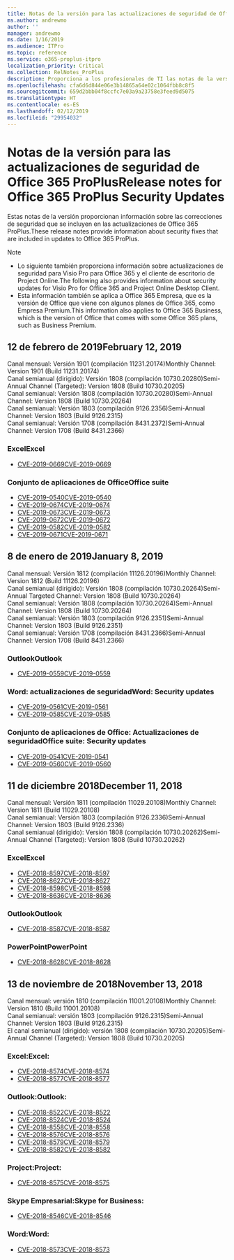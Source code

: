 ```yaml
---
title: Notas de la versión para las actualizaciones de seguridad de Office 365 ProPlus
ms.author: andrewmo
author: ''
manager: andrewmo
ms.date: 1/16/2019
ms.audience: ITPro
ms.topic: reference
ms.service: o365-proplus-itpro
localization_priority: Critical
ms.collection: RelNotes_ProPlus
description: Proporciona a los profesionales de TI las notas de la versión de las actualizaciones de seguridad de Office 365 ProPlus
ms.openlocfilehash: cfa6d6d844e06e3b14865a64e02c1064fbb8c8f5
ms.sourcegitcommit: 659d2bbb04f8ccfc7e03a9a23758e3feed9d5075
ms.translationtype: HT
ms.contentlocale: es-ES
ms.lasthandoff: 02/12/2019
ms.locfileid: "29954032"
---
```

# <a name="release-notes-for-office-365-proplus-security-updates"></a><span data-ttu-id="2e530-103">Notas de la versión para las actualizaciones de seguridad de Office 365 ProPlus</span><span class="sxs-lookup"><span data-stu-id="2e530-103">Release notes for Office 365 ProPlus Security Updates</span></span>

<span data-ttu-id="2e530-104">Estas notas de la versión proporcionan información sobre las correcciones de seguridad que se incluyen en las actualizaciones de Office 365 ProPlus.</span><span class="sxs-lookup"><span data-stu-id="2e530-104">These release notes provide information about security fixes that are included in updates to Office 365 ProPlus.</span></span>
 
> [!NOTE]
> - <span data-ttu-id="2e530-105">Lo siguiente también proporciona información sobre actualizaciones de seguridad para Visio Pro para Office 365 y el cliente de escritorio de Project Online.</span><span class="sxs-lookup"><span data-stu-id="2e530-105">The following also provides information about security updates for Visio Pro for Office 365 and Project Online Desktop Client.</span></span>
> - <span data-ttu-id="2e530-106">Esta información también se aplica a Office 365 Empresa, que es la versión de Office que viene con algunos planes de Office 365, como Empresa Premium.</span><span class="sxs-lookup"><span data-stu-id="2e530-106">This information also applies to Office 365 Business, which is the version of Office that comes with some Office 365 plans, such as Business Premium.</span></span>
## <a name="february-12-2019"></a><span data-ttu-id="2e530-107">12 de febrero de 2019</span><span class="sxs-lookup"><span data-stu-id="2e530-107">February 12, 2019</span></span>
<span data-ttu-id="2e530-108">Canal mensual: Versión 1901 (compilación 11231.20174)</span><span class="sxs-lookup"><span data-stu-id="2e530-108">Monthly Channel: Version 1901 (Build 11231.20174)</span></span>  
<span data-ttu-id="2e530-109">Canal semianual (dirigido): Versión 1808 (compilación 10730.20280)</span><span class="sxs-lookup"><span data-stu-id="2e530-109">Semi-Annual Channel (Targeted): Version 1808 (Build 10730.20205)</span></span>   
<span data-ttu-id="2e530-110">Canal semianual: Versión 1808 (compilación 10730.20280)</span><span class="sxs-lookup"><span data-stu-id="2e530-110">Semi-Annual Channel: Version 1808 (Build 10730.20264)</span></span>  
<span data-ttu-id="2e530-111">Canal semianual: Versión 1803 (compilación 9126.2356)</span><span class="sxs-lookup"><span data-stu-id="2e530-111">Semi-Annual Channel: Version 1803 (Build 9126.2315)</span></span>  
<span data-ttu-id="2e530-112">Canal semianual: Versión 1708 (compilación 8431.2372)</span><span class="sxs-lookup"><span data-stu-id="2e530-112">Semi-Annual Channel: Version 1708 (Build 8431.2366)</span></span>  


### <a name="excel"></a><span data-ttu-id="2e530-113">Excel</span><span class="sxs-lookup"><span data-stu-id="2e530-113">Excel</span></span>

-   [<span data-ttu-id="2e530-114">CVE-2019-0669</span><span class="sxs-lookup"><span data-stu-id="2e530-114">CVE-2019-0669</span></span>](https://portal.msrc.microsoft.com/es-ES/security-guidance/advisory/CVE-2019-0669)

### <a name="office-suite"></a><span data-ttu-id="2e530-115">Conjunto de aplicaciones de Office</span><span class="sxs-lookup"><span data-stu-id="2e530-115">Office suite</span></span>

-   [<span data-ttu-id="2e530-116">CVE-2019-0540</span><span class="sxs-lookup"><span data-stu-id="2e530-116">CVE-2019-0540</span></span>](https://portal.msrc.microsoft.com/es-ES/security-guidance/advisory/CVE-2019-0540)
-   [<span data-ttu-id="2e530-117">CVE-2019-0674</span><span class="sxs-lookup"><span data-stu-id="2e530-117">CVE-2019-0674</span></span>](https://portal.msrc.microsoft.com/es-ES/security-guidance/advisory/CVE-2019-0674)
-   [<span data-ttu-id="2e530-118">CVE-2019-0673</span><span class="sxs-lookup"><span data-stu-id="2e530-118">CVE-2019-0673</span></span>](https://portal.msrc.microsoft.com/es-ES/security-guidance/advisory/CVE-2019-0673)
-   [<span data-ttu-id="2e530-119">CVE-2019-0672</span><span class="sxs-lookup"><span data-stu-id="2e530-119">CVE-2019-0672</span></span>](https://portal.msrc.microsoft.com/es-ES/security-guidance/advisory/CVE-2019-0672)
-   [<span data-ttu-id="2e530-120">CVE-2019-0582</span><span class="sxs-lookup"><span data-stu-id="2e530-120">CVE-2019-0582</span></span>](https://portal.msrc.microsoft.com/es-ES/security-guidance/advisory/CVE-2019-0582)
-   [<span data-ttu-id="2e530-121">CVE-2019-0671</span><span class="sxs-lookup"><span data-stu-id="2e530-121">CVE-2019-0671</span></span>](https://portal.msrc.microsoft.com/es-ES/security-guidance/advisory/CVE-2019-0671)

## <a name="january-8-2019"></a><span data-ttu-id="2e530-122">8 de enero de 2019</span><span class="sxs-lookup"><span data-stu-id="2e530-122">January 8, 2019</span></span>

<span data-ttu-id="2e530-123">Canal mensual: Versión 1812 (compilación 11126.20196)</span><span class="sxs-lookup"><span data-stu-id="2e530-123">Monthly Channel: Version 1812 (Build 11126.20196)</span></span>  
<span data-ttu-id="2e530-124">Canal semianual (dirigido): Versión 1808 (compilación 10730.20264)</span><span class="sxs-lookup"><span data-stu-id="2e530-124">Semi-Annual Targeted Channel: Version 1808 (Build 10730.20264)</span></span>  
<span data-ttu-id="2e530-125">Canal semianual: Versión 1808 (compilación 10730.20264)</span><span class="sxs-lookup"><span data-stu-id="2e530-125">Semi-Annual Channel: Version 1808 (Build 10730.20264)</span></span>  
<span data-ttu-id="2e530-126">Canal semianual: Versión 1803 (compilación 9126.2351)</span><span class="sxs-lookup"><span data-stu-id="2e530-126">Semi-Annual Channel: Version 1803 (Build 9126.2351)</span></span>  
<span data-ttu-id="2e530-127">Canal semianual: Versión 1708 (compilación 8431.2366)</span><span class="sxs-lookup"><span data-stu-id="2e530-127">Semi-Annual Channel: Version 1708 (Build 8431.2366)</span></span>  


### <a name="outlook"></a><span data-ttu-id="2e530-128">Outlook</span><span class="sxs-lookup"><span data-stu-id="2e530-128">Outlook</span></span>
-   [<span data-ttu-id="2e530-129">CVE-2019-0559</span><span class="sxs-lookup"><span data-stu-id="2e530-129">CVE-2019-0559</span></span>](https://portal.msrc.microsoft.com/es-ES/security-guidance/advisory/CVE-2019-0559)

### <a name="word-security-updates"></a><span data-ttu-id="2e530-130">Word: actualizaciones de seguridad</span><span class="sxs-lookup"><span data-stu-id="2e530-130">Word: Security updates</span></span> 
-   [<span data-ttu-id="2e530-131">CVE-2019-0561</span><span class="sxs-lookup"><span data-stu-id="2e530-131">CVE-2019-0561</span></span>](https://portal.msrc.microsoft.com/es-ES/security-guidance/advisory/CVE-2019-0561)
-   [<span data-ttu-id="2e530-132">CVE-2019-0585</span><span class="sxs-lookup"><span data-stu-id="2e530-132">CVE-2019-0585</span></span>](https://portal.msrc.microsoft.com/es-ES/security-guidance/advisory/CVE-2019-0585) 
 
### <a name="office-suite-security-updates"></a><span data-ttu-id="2e530-133">Conjunto de aplicaciones de Office: Actualizaciones de seguridad</span><span class="sxs-lookup"><span data-stu-id="2e530-133">Office suite: Security updates</span></span> 
-   [<span data-ttu-id="2e530-134">CVE-2019-0541</span><span class="sxs-lookup"><span data-stu-id="2e530-134">CVE-2019-0541</span></span>](https://portal.msrc.microsoft.com/es-ES/security-guidance/advisory/CVE-2019-0541)
-   [<span data-ttu-id="2e530-135">CVE-2019-0560</span><span class="sxs-lookup"><span data-stu-id="2e530-135">CVE-2019-0560</span></span>](https://portal.msrc.microsoft.com/es-ES/security-guidance/advisory/CVE-2019-0560)

## <a name="december-11-2018"></a><span data-ttu-id="2e530-136">11 de diciembre 2018</span><span class="sxs-lookup"><span data-stu-id="2e530-136">December 11, 2018</span></span>
<span data-ttu-id="2e530-137">Canal mensual: Versión 1811 (compilación 11029.20108)</span><span class="sxs-lookup"><span data-stu-id="2e530-137">Monthly Channel: Version 1811 (Build 11029.20108)</span></span>  
<span data-ttu-id="2e530-138">Canal semianual: Versión 1803 (compilación 9126.2336)</span><span class="sxs-lookup"><span data-stu-id="2e530-138">Semi-Annual Channel: Version 1803 (Build 9126.2336)</span></span>  
<span data-ttu-id="2e530-139">Canal semianual (dirigido): Versión 1808 (compilación 10730.20262)</span><span class="sxs-lookup"><span data-stu-id="2e530-139">Semi-Annual Channel (Targeted): Version 1808 (Build 10730.20262)</span></span>  

### <a name="excel"></a><span data-ttu-id="2e530-140">Excel</span><span class="sxs-lookup"><span data-stu-id="2e530-140">Excel</span></span>

-   [<span data-ttu-id="2e530-141">CVE-2018-8597</span><span class="sxs-lookup"><span data-stu-id="2e530-141">CVE-2018-8597</span></span>](https://portal.msrc.microsoft.com/es-ES/security-guidance/advisory/CVE-2018-8597)
-   [<span data-ttu-id="2e530-142">CVE-2018-8627</span><span class="sxs-lookup"><span data-stu-id="2e530-142">CVE-2018-8627</span></span>](https://portal.msrc.microsoft.com/es-ES/security-guidance/advisory/CVE-2018-8627)
-   [<span data-ttu-id="2e530-143">CVE-2018-8598</span><span class="sxs-lookup"><span data-stu-id="2e530-143">CVE-2018-8598</span></span>](https://portal.msrc.microsoft.com/es-ES/security-guidance/advisory/CVE-2018-8598)
-   [<span data-ttu-id="2e530-144">CVE-2018-8636</span><span class="sxs-lookup"><span data-stu-id="2e530-144">CVE-2018-8636</span></span>](https://portal.msrc.microsoft.com/es-ES/security-guidance/advisory/CVE-2018-8636)

### <a name="outlook"></a><span data-ttu-id="2e530-145">Outlook</span><span class="sxs-lookup"><span data-stu-id="2e530-145">Outlook</span></span>

-   [<span data-ttu-id="2e530-146">CVE-2018-8587</span><span class="sxs-lookup"><span data-stu-id="2e530-146">CVE-2018-8587</span></span>](https://portal.msrc.microsoft.com/es-ES/security-guidance/advisory/CVE-2018-8587)

### <a name="powerpoint"></a><span data-ttu-id="2e530-147">PowerPoint</span><span class="sxs-lookup"><span data-stu-id="2e530-147">PowerPoint</span></span>

-   [<span data-ttu-id="2e530-148">CVE-2018-8628</span><span class="sxs-lookup"><span data-stu-id="2e530-148">CVE-2018-8628</span></span>](https://portal.msrc.microsoft.com/es-ES/security-guidance/advisory/CVE-2018-8628)

## <a name="november-13-2018"></a><span data-ttu-id="2e530-149">13 de noviembre de 2018</span><span class="sxs-lookup"><span data-stu-id="2e530-149">November 13, 2018</span></span>
<span data-ttu-id="2e530-150">Canal mensual: versión 1810 (compilación 11001.20108)</span><span class="sxs-lookup"><span data-stu-id="2e530-150">Monthly Channel: Version 1810 (Build 11001.20108)</span></span>  
<span data-ttu-id="2e530-151">Canal semianual: versión 1803 (compilación 9126.2315)</span><span class="sxs-lookup"><span data-stu-id="2e530-151">Semi-Annual Channel: Version 1803 (Build 9126.2315)</span></span>  
<span data-ttu-id="2e530-152">El canal semianual (dirigido): versión 1808 (compilación 10730.20205)</span><span class="sxs-lookup"><span data-stu-id="2e530-152">Semi-Annual Channel (Targeted): Version 1808 (Build 10730.20205)</span></span>  

### <a name="excel"></a><span data-ttu-id="2e530-153">Excel:</span><span class="sxs-lookup"><span data-stu-id="2e530-153">Excel:</span></span>

-   [<span data-ttu-id="2e530-154">CVE-2018-8574</span><span class="sxs-lookup"><span data-stu-id="2e530-154">CVE-2018-8574</span></span>](https://portal.msrc.microsoft.com/es-ES/security-guidance/advisory/CVE-2018-8574)
-   [<span data-ttu-id="2e530-155">CVE-2018-8577</span><span class="sxs-lookup"><span data-stu-id="2e530-155">CVE-2018-8577</span></span>](https://portal.msrc.microsoft.com/es-ES/security-guidance/advisory/CVE-2018-8577)

### <a name="outlook"></a><span data-ttu-id="2e530-156">Outlook:</span><span class="sxs-lookup"><span data-stu-id="2e530-156">Outlook:</span></span>

-   [<span data-ttu-id="2e530-157">CVE-2018-8522</span><span class="sxs-lookup"><span data-stu-id="2e530-157">CVE-2018-8522</span></span>](https://portal.msrc.microsoft.com/es-ES/security-guidance/advisory/CVE-2018-8522)
-   [<span data-ttu-id="2e530-158">CVE-2018-8524</span><span class="sxs-lookup"><span data-stu-id="2e530-158">CVE-2018-8524</span></span>](https://portal.msrc.microsoft.com/es-ES/security-guidance/advisory/CVE-2018-8524)
-   [<span data-ttu-id="2e530-159">CVE-2018-8558</span><span class="sxs-lookup"><span data-stu-id="2e530-159">CVE-2018-8558</span></span>](https://portal.msrc.microsoft.com/es-ES/security-guidance/advisory/CVE-2018-8558)
-   [<span data-ttu-id="2e530-160">CVE-2018-8576</span><span class="sxs-lookup"><span data-stu-id="2e530-160">CVE-2018-8576</span></span>](https://portal.msrc.microsoft.com/es-ES/security-guidance/advisory/CVE-2018-8576)
-   [<span data-ttu-id="2e530-161">CVE-2018-8579</span><span class="sxs-lookup"><span data-stu-id="2e530-161">CVE-2018-8579</span></span>](https://portal.msrc.microsoft.com/es-ES/security-guidance/advisory/CVE-2018-8579)
-   [<span data-ttu-id="2e530-162">CVE-2018-8582</span><span class="sxs-lookup"><span data-stu-id="2e530-162">CVE-2018-8582</span></span>](https://portal.msrc.microsoft.com/es-ES/security-guidance/advisory/CVE-2018-8582)

### <a name="project"></a><span data-ttu-id="2e530-163">Project:</span><span class="sxs-lookup"><span data-stu-id="2e530-163">Project:</span></span>

-   [<span data-ttu-id="2e530-164">CVE-2018-8575</span><span class="sxs-lookup"><span data-stu-id="2e530-164">CVE-2018-8575</span></span>](https://portal.msrc.microsoft.com/es-ES/security-guidance/advisory/CVE-2018-8575)

### <a name="skype-for-business"></a><span data-ttu-id="2e530-165">Skype Empresarial:</span><span class="sxs-lookup"><span data-stu-id="2e530-165">Skype for Business:</span></span>

-   [<span data-ttu-id="2e530-166">CVE-2018-8546</span><span class="sxs-lookup"><span data-stu-id="2e530-166">CVE-2018-8546</span></span>](https://portal.msrc.microsoft.com/es-ES/security-guidance/advisory/CVE-2018-8546)

### <a name="word"></a><span data-ttu-id="2e530-167">Word:</span><span class="sxs-lookup"><span data-stu-id="2e530-167">Word:</span></span>

-   [<span data-ttu-id="2e530-168">CVE-2018-8573</span><span class="sxs-lookup"><span data-stu-id="2e530-168">CVE-2018-8573</span></span>](https://portal.msrc.microsoft.com/es-ES/security-guidance/advisory/CVE-2018-8573)